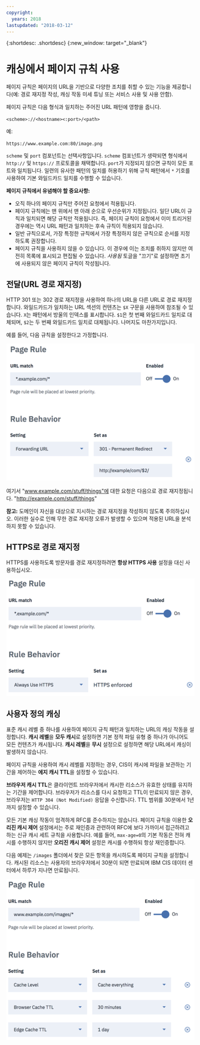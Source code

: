 ```yaml
---
copyright:
  years: 2018
lastupdated: "2018-03-12"
---
```


{:shortdesc: .shortdesc}
{:new_window: target="_blank"}

# 캐싱에서 페이지 규칙 사용

페이지 규칙은 페이지의 URL을 기반으로 다양한 조치를 취할 수 있는 기능을 제공합니다(예: 경로 재지정 작성, 캐싱 작동 미세 튜닝 또는 서비스 사용 및 사용 안함). 

페이지 규칙은 다음 형식과 일치하는 주어진 URL 패턴에 영향을 줍니다. 

`<scheme>://<hostname><:port>/<path>`

예:

`https://www.example.com:80/image.png`

`scheme` 및 `port` 컴포넌트는 선택사항입니다. `scheme` 컴포넌트가 생략되면 형식에서 `http://` 및 `https://` 프로토콜을 채택합니다. `port`가 지정되지 않으면 규칙이 모든 포트와 일치됩니다. 일련의 유사한 패턴의 일치를 허용하기 위해 규칙 패턴에서 `*` 기호를 사용하여 기본 와일드카드 일치를 수행할 수 있습니다. 

**페이지 규칙에서 유념해야 할 중요사항:**

 * 오직 하나의 페이지 규칙만 주어진 요청에서 적용됩니다. 
 * 페이지 규칙에는 맨 위에서 맨 아래 순으로 우선순위가 지정됩니다. 일단 URL이 규칙과 일치되면 해당 규칙만 적용됩니다. 즉, 페이지 규칙이 요청에서 이미 트리거된 경우에는 역시 URL 패턴과 일치하는 후속 규칙이 적용되지 않습니다.  
 * 일반 규칙으로서, 가장 특정한 규칙에서 가장 특정하지 않은 규칙으로 순서를 지정하도록 권장합니다. 
 * 페이지 규칙을 사용하지 않을 수 있습니다. 이 경우에 이는 조치를 취하지 않지만 여전히 목록에 표시되고 편집될 수 있습니다. *사용됨* 토글을 "끄기"로 설정하면 초기에 사용되지 않은 페이지 규칙이 작성됩니다. 


## 전달(URL 경로 재지정)
HTTP 301 또는 302 경로 재지정을 사용하여 하나의 URL을 다른 URL로 경로 재지정합니다. 와일드카드가 일치하는 URL 섹션의 컨텐츠는 `$X` 구문을 사용하여 참조될 수 있습니다. `X`는 패턴에서 방울의 인덱스를 표시합니다. `$1`은 첫 번째 와일드카드 일치로 대체되며, `$2`는 두 번째 와일드카드 일치로 대체됩니다. 나머지도 마찬가지입니다. 

예를 들어, 다음 규칙을 설정한다고 가정합니다. 

![이미지](images/url-redirection-example.png)

여기서 "www.example.com/stuff/things"에 대한 요청은 다음으로 경로 재지정됩니다. "http://example.com/stuff/things"

**참고:** 도메인이 자신을 대상으로 지시하는 경로 재지정을 작성하지 않도록 주의하십시오. 이러한 실수로 인해 무한 경로 재지정 오류가 발생할 수 있으며 적용된 URL을 분석하지 못할 수 있습니다. 


## HTTPS로 경로 재지정
HTTPS를 사용하도록 방문자를 경로 재지정하려면 **항상 HTTPS 사용** 설정을 대신 사용하십시오. 

![이미지2](images/url-matching-patterns.png)


## 사용자 정의 캐싱
표준 캐시 레벨 중 하나를 사용하여 페이지 규칙 패턴과 일치하는 URL의 캐싱 작동을 설정합니다. **캐시 레벨**을 **모두 캐시**로 설정하면 기본 정적 파일 유형 중 하나가 아니어도 모든 컨텐츠가 캐시됩니다. **캐시 레벨**을 **무시** 설정으로 설정하면 해당 URL에서 캐싱이 발생하지 않습니다. 

페이지 규칙을 사용하여 캐시 레벨를 지정하는 경우, CIS이 캐시에 파일을 보관하는 기간을 제어하는 **에지 캐시 TTL**을 설정할 수 있습니다. 

**브라우저 캐시 TTL**은 클라이언트 브라우저에서 캐시한 리소스가 유효한 상태를 유지하는 기간을 제어합니다. 브라우저가 리소스를 다시 요청하고 TTL이 만료되지 않은 경우, 브라우저는 `HTTP 304 (Not Modified)` 응답을 수신합니다. TTL 범위를 30분에서 1년까지 설정할 수 있습니다. 

모든 기본 캐싱 작동이 엄격하게 RFC를 준수하지는 않습니다. 페이지 규칙을 이용한 **오리진 캐시 제어** 설정에서는 주로 재인증과 관련하여 RFC에 보다 가까이서 접근하려고 하는 신규 캐시 세트 규칙을 사용합니다. 예를 들어, `max-age=0`의 기본 작동은 전혀 캐시를 수행하지 않지만 **오리진 캐시 제어** 설정은 캐시를 수행하되 항상 재인증합니다. 

다음 예제는 `/images` 폴더에서 찾은 모든 항목을 캐시하도록 페이지 규칙을 설정합니다. 캐시된 리소스는 사용자의 브라우저에서 30분이 되면 만료되며 IBM CIS 데이터 센터에서 하루가 지나면 만료됩니다. 

![이미지3](images/url-example.png)
